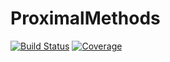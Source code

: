# ProximalMethods

[![Build Status](https://github.com/qntwrsm/ProximalMethods.jl/actions/workflows/CI.yml/badge.svg?branch=main)](https://github.com/qntwrsm/ProximalMethods.jl/actions/workflows/CI.yml?query=branch%3Amain)
[![Coverage](https://codecov.io/gh/qntwrsm/ProximalMethods.jl/branch/main/graph/badge.svg)](https://codecov.io/gh/qntwrsm/ProximalMethods.jl)
